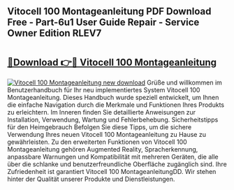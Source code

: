 ## Vitocell 100 Montageanleitung PDF Download Free - Part-6u1 User Guide Repair - Service Owner Edition RLEV7

# <h2><a href="http://df7doo6.blite.top/?on=Vitocell+100+Montageanleitung">🔗Download 👉🔴 Vitocell 100 Montageanleitung</a></h2>

[![Vitocell 100 Montageanleitung new download](https://i.imgur.com/lujVjoI.png)](http://df7doo6.blite.top/?on=Vitocell+100+Montageanleitung)
Grüße und willkommen im Benutzerhandbuch für Ihr neu implementiertes System Vitocell 100 Montageanleitung. Dieses Handbuch wurde speziell entwickelt, um Ihnen die einfache Navigation durch die Merkmale und Funktionen Ihres Produkts zu erleichtern. Im Inneren finden Sie detaillierte Anweisungen zur Installation, Verwendung, Wartung und Fehlerbehebung. Sicherheitstipps für den Heimgebrauch Befolgen Sie diese Tipps, um die sichere Verwendung Ihres neuen Vitocell 100 Montageanleitung zu Hause zu gewährleisten. Zu den erweiterten Funktionen von Vitocell 100 Montageanleitung gehören Augmented Reality, Spracherkennung, anpassbare Warnungen und Kompatibilität mit mehreren Geräten, die alle über die schlanke und benutzerfreundliche Oberfläche zugänglich sind. Ihre Zufriedenheit ist garantiert Vitocell 100 MontageanleitungDD. Wir stehen hinter der Qualität unserer Produkte und Dienstleistungen.

